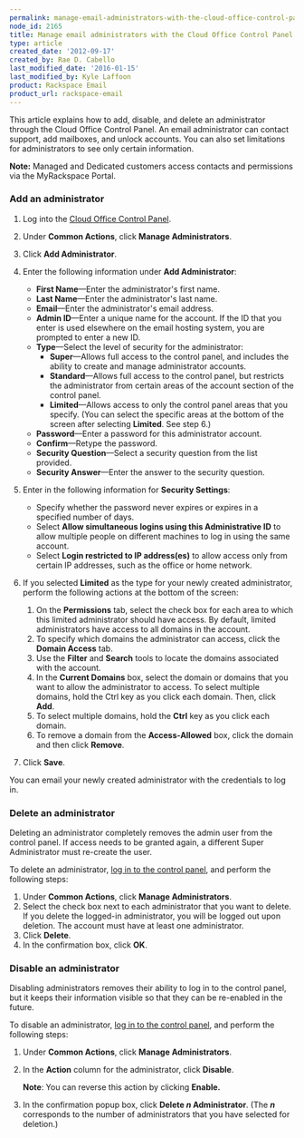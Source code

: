 ```yaml
---
permalink: manage-email-administrators-with-the-cloud-office-control-panel/
node_id: 2165
title: Manage email administrators with the Cloud Office Control Panel
type: article
created_date: '2012-09-17'
created_by: Rae D. Cabello
last_modified_date: '2016-01-15'
last_modified_by: Kyle Laffoon
product: Rackspace Email
product_url: rackspace-email
---
```


This article explains how to add, disable, and delete an administrator
through the Cloud Office Control Panel. An email administrator can
contact support, add mailboxes, and unlock accounts. You can also set
limitations for administrators to see only certain information.

**Note:** Managed and Dedicated customers access contacts and
permissions via the MyRackspace Portal.

### Add an administrator

1.  Log into the [Cloud Office Control Panel](https://cp.rackspace.com/).
2.  Under **Common Actions**, click **Manage Administrators**.
3.  Click **Add Administrator**.
4.  Enter the following information under **Add Administrator**:
    -   **First Name**&mdash;Enter the administrator's first name.
    -   **Last Name**&mdash;Enter the administrator's last name.
    -   **Email**&mdash;Enter the administrator's email address.
    -   **Admin ID**&mdash;Enter a unique name for the account. If the ID that you enter is used elsewhere on the email hosting system, you are prompted to enter a new ID.
    -   **Type**&mdash;Select the level of security for the administrator:
        - **Super**&mdash;Allows full access to the control panel, and
          includes the ability to create and manage
          administrator accounts.
        - **Standard**&mdash;Allows full access to the control panel, but restricts the administrator from certain areas of the account section of the control panel.
        - **Limited**&mdash;Allows access to only the control panel areas
          that you specify. (You can select the specific areas at the bottom of
          the screen after selecting **Limited**. See step 6.)
    -   **Password**&mdash;Enter a password for this administrator account.
    -   **Confirm**&mdash;Retype the password.
    -   **Security Question**&mdash;Select a security question from the list provided.
    -   **Security Answer**&mdash;Enter the answer to the security question.
5. Enter in the following information for **Security Settings**:
    -   Specify whether the password never expires or expires in a specified number of days.
    -   Select **Allow simultaneous logins using this Administrative ID** to allow multiple people on different machines to log in using the same account.
    -   Select **Login restricted to IP address(es)** to allow access only from certain IP addresses, such as the office or home network.

6.  If you selected **Limited** as the type for your newly created
    administrator, perform the following actions at the bottom of the
    screen:
    1.  On the **Permissions** tab, select the check box for each area to
        which this limited administrator should have access. By default,
        limited administrators have access to all domains in the
        account.
    2.  To specify which domains the administrator can access, click
        the **Domain Access** tab.
    3.  Use the **Filter** and **Search** tools to locate the domains
        associated with the account.
    4.  In the **Current Domains** box, select the domain or domains
        that you want to allow the administrator to access. To select
        multiple domains, hold the Ctrl key as you click each domain.
        Then, click **Add**.
    5.  To select multiple domains, hold the **Ctrl** key as you click
        each domain.
    6.  To remove a domain from the **Access-Allowed** box, click the
        domain and then click **Remove**.

9.  Click **Save**.

You can email your newly created administrator with the credentials to
log in.

### Delete an administrator

Deleting an administrator completely removes the admin user from the
control panel.  If access needs to be granted again, a different Super
Administrator must re-create the user.

To delete an administrator, [log in to the control
panel](https://cp.rackspace.com/), and perform the following steps:

1.  Under **Common Actions**, click **Manage Administrators**.
2.  Select the check box next to each administrator that you want
    to delete. If you delete the logged-in administrator, you will be
    logged out upon deletion. The account must have at least
    one administrator.
3.  Click **Delete**.
4.  In the confirmation box, click **OK**.

### Disable an administrator

Disabling administrators removes their ability to log in to the control
panel, but it keeps their information visible so that they can be
re-enabled in the future.

To disable an administrator, [log in to the control
panel](https://cp.rackspace.com/), and perform the following steps:

1.  Under **Common Actions**, click **Manage Administrators**.
2.  In the **Action** column for the administrator, click
    **Disable**.

    **Note**: You can reverse this action by clicking **Enable.**
3.  In the confirmation popup box, click **Delete *n* Administrator**.
    (The ***n*** corresponds to the number of administrators that you
    have selected for deletion.)
